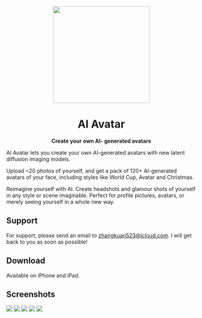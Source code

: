 <div align="center">
  <img src="https://user-images.githubusercontent.com/5158525/204201094-ee56ad9d-c116-4cba-a3f1-5359ce550cd3.png" width="256" height="256">
  <h1>AI Avatar</h1>
  <p>
    <b>Create your own Al- generated avatars</b>
  </p>
</div>

AI Avatar lets you create your own AI-generated avatars with new latent diffusion imaging models.

Upload ~20 photos of yourself, and get a pack of 120+ AI-generated avatars of your face, including styles like World Cup, Avatar and Christmas.

Reimagine yourself with AI. Create headshots and glamour shots of yourself in any style or scene imaginable. Perfect for profile pictures, avatars, or merely seeing yourself in a whole new way.

## Support

For support, please send an email to zhangkuan523@icloud.com. I will get back to you as soon as possible!

## Download

Available on iPhone and iPad.

## Screenshots

![](https://user-images.githubusercontent.com/5158525/204201280-bc48e186-2ca7-4874-a989-e6c004d24597.png)
![](https://user-images.githubusercontent.com/5158525/204201295-caa5ab4c-94f6-483c-8ecd-9e823f6e4cad.png)
![](https://user-images.githubusercontent.com/5158525/204201323-f30c2006-6cf1-43e2-b95b-bd9a26de2853.png)
![](https://user-images.githubusercontent.com/5158525/204201343-096d171b-9859-4455-b6b2-646619a6e83b.png)
![](https://user-images.githubusercontent.com/5158525/204201370-5ce8d0f7-73d0-49a5-8a1d-9a960d833040.png)
